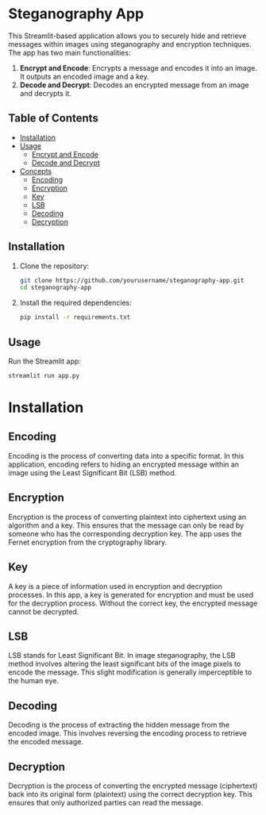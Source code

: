 # Steganography App

This Streamlit-based application allows you to securely hide and retrieve messages within images using steganography and encryption techniques. The app has two main functionalities:

1. **Encrypt and Encode**: Encrypts a message and encodes it into an image. It outputs an encoded image and a key.
2. **Decode and Decrypt**: Decodes an encrypted message from an image and decrypts it.

## Table of Contents

- [Installation](#installation)
- [Usage](#usage)
  - [Encrypt and Encode](#encrypt-and-encode)
  - [Decode and Decrypt](#decode-and-decrypt)
- [Concepts](#concepts)
  - [Encoding](#encoding)
  - [Encryption](#encryption)
  - [Key](#key)
  - [LSB](#lsb)
  - [Decoding](#decoding)
  - [Decryption](#decryption)

## Installation

1. Clone the repository:
    ```bash
    git clone https://github.com/yourusername/steganography-app.git
    cd steganography-app
    ```

2. Install the required dependencies:
    ```bash
    pip install -r requirements.txt
    ```

## Usage

Run the Streamlit app:
```bash
streamlit run app.py
```
# Installation
## Encoding
Encoding is the process of converting data into a specific format. In this application, encoding refers to hiding an encrypted message within an image using the Least Significant Bit (LSB) method.

## Encryption
Encryption is the process of converting plaintext into ciphertext using an algorithm and a key. This ensures that the message can only be read by someone who has the corresponding decryption key. The app uses the Fernet encryption from the cryptography library.

## Key
A key is a piece of information used in encryption and decryption processes. In this app, a key is generated for encryption and must be used for the decryption process. Without the correct key, the encrypted message cannot be decrypted.

## LSB
LSB stands for Least Significant Bit. In image steganography, the LSB method involves altering the least significant bits of the image pixels to encode the message. This slight modification is generally imperceptible to the human eye.

## Decoding
Decoding is the process of extracting the hidden message from the encoded image. This involves reversing the encoding process to retrieve the encoded message.

## Decryption
Decryption is the process of converting the encrypted message (ciphertext) back into its original form (plaintext) using the correct decryption key. This ensures that only authorized parties can read the message.
